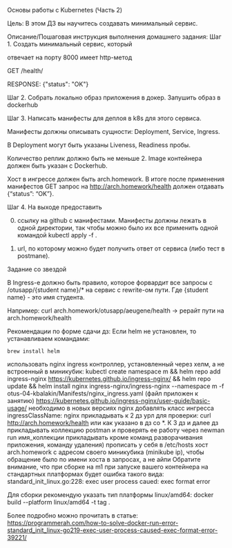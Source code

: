 Основы работы с Kubernetes (Часть 2)

Цель:
В этом ДЗ вы научитесь создавать минимальный сервис.


Описание/Пошаговая инструкция выполнения домашнего задания:
Шаг 1. Создать минимальный сервис, который

отвечает на порту 8000
имеет http-метод

GET /health/

RESPONSE: {"status": "OK"}

Шаг 2. Cобрать локально образ приложения в докер.
Запушить образ в dockerhub

Шаг 3. Написать манифесты для деплоя в k8s для этого сервиса.

Манифесты должны описывать сущности: Deployment, Service, Ingress.

В Deployment могут быть указаны Liveness, Readiness пробы.

Количество реплик должно быть не меньше 2. Image контейнера должен быть указан с Dockerhub.

Хост в ингрессе должен быть arch.homework. В итоге после применения манифестов GET запрос на http://arch.homework/health должен отдавать {“status”: “OK”}.

Шаг 4. На выходе предоставить

0) ссылку на github c манифестами. Манифесты должны лежать в одной директории, так чтобы можно было их все применить одной командой kubectl apply -f .

1) url, по которому можно будет получить ответ от сервиса (либо тест в postmanе).

Задание со звездой

В Ingress-е должно быть правило, которое форвардит все запросы с /otusapp/{student name}/* на сервис с rewrite-ом пути. Где {student name} - это имя студента.

Например: curl arch.homework/otusapp/aeugene/health -> рерайт пути на arch.homework/health

Рекомендации по форме сдачи дз:
Если helm не установлен, то устанавливаем командами:
```asciidoc
brew install helm
```
использовать nginx ingress контроллер, установленный через хелм, а не встроенный в миникубик:
kubectl create namespace m && helm repo add ingress-nginx https://kubernetes.github.io/ingress-nginx/ && helm repo update && helm install nginx ingress-nginx/ingress-nginx --namespace m -f otus-04-kbalakin/Manifests/nginx_ingress.yaml (файл приложен к занятию)
https://kubernetes.github.io/ingress-nginx/user-guide/basic-usage/
необходимо в новых версиях nginx добавлять класс ингресса
ingressClassName: nginx
прикладывать к 2 дз урл для проверки: curl http://arch.homework/health или как указано в дз со *.
К 3 дз и далее дз прикладывать коллекцию postman и проверять ее работу через newman run имя_коллекции
прикладывать кроме команд разворачивания приложения, команду удаления)
прописать у себя в /etc/hosts хост arch.homework с адресом своего миникубика (minikube ip), чтобы обращение было по имени хоста в запросах, а не айпи
Обратите внимание, что при сборке на m1 при запуске вашего контейнера на стандартных платформах будет ошибка такого вида:
standard_init_linux.go:228: exec user process caued: exec format error

Для сборки рекомендую указать тип платформы linux/amd64:
docker build --platform linux/amd64 -t tag .

Более подробно можно прочитать в статье: https://programmerah.com/how-to-solve-docker-run-error-standard_init_linux-go219-exec-user-process-caused-exec-format-error-39221/